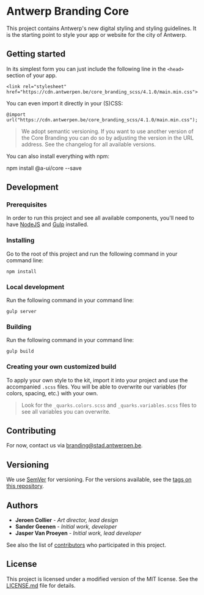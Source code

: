 # Antwerp Branding Core

This project contains Antwerp's new digital styling and styling guidelines. It is the starting point to style your app or website for the city of Antwerp.

## Getting started

In its simplest form you can just include the following line in the `<head>` section of your app.

```
<link rel="stylesheet" href="https://cdn.antwerpen.be/core_branding_scss/4.1.0/main.min.css">
```

You can even import it directly in your (S)CSS:

```
@import url("https://cdn.antwerpen.be/core_branding_scss/4.1.0/main.min.css");
```

> We adopt semantic versioning. If you want to use another version of the Core Branding you can do so by adjusting the version in the URL address. See the changelog for all available versions.

You can also install everything with npm:

npm install @a-ui/core --save

## Development

### Prerequisites

In order to run this project and see all available components, you'll need to have [NodeJS](https://nodejs.org) and [Gulp](http://gulpjs.com) installed.

### Installing

Go to the root of this project and run the following command in your command line:

```
npm install
```

### Local development

Run the following command in your command line:

```
gulp server
```

### Building

Run the following command in your command line:

```
gulp build
```

### Creating your own customized build

To apply your own style to the kit, import it into your project and use the accompanied `.scss` files. You will be able to overwrite our variables (for colors, spacing, etc.) with your own.

> Look for the `_quarks.colors.scss` and `_quarks.variables.scss` files to see all variables you can overwrite.

## Contributing

For now, contact us via [branding@stad.antwerpen.be](mailto:branding@stad.antwerpen.be).

## Versioning

We use [SemVer](http://semver.org/) for versioning. For the versions available, see the [tags on this repository](https://github.com/a-ui/core_branding_scss/tags).

## Authors

* **Jeroen Collier** - *Art director, lead design*
* **Sander Geenen** - *Initial work, developer*
* **Jasper Van Proeyen** - *Initial work, lead developer*

See also the list of [contributors](https://github.com/a-ui/core_branding_scss/contributors) who participated in this project.

## License

This project is licensed under a modified version of the MIT license. See the [LICENSE.md](LICENSE.md) file for details.
